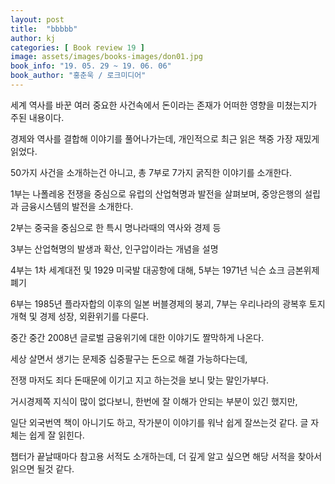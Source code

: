 ```yaml
---
layout: post
title:  "bbbbb"
author: kj
categories: [ Book review 19 ]
image: assets/images/books-images/don01.jpg
book_info: "19. 05. 29 ~ 19. 06. 06"
book_author: "홍춘욱 / 로크미디어"
---
```

세계 역사를 바꾼 여러 중요한 사건속에서 돈이라는 존재가 어떠한 영향을 미쳤는지가 주된 내용이다.

경제와 역사를 결합해 이야기를 풀어나가는데, 개인적으로 최근 읽은 책중 가장 재밌게 읽었다.

50가지 사건을 소개하는건 아니고, 총 7부로 7가지 굵직한 이야기를 소개한다.

1부는 나폴레옹 전쟁을 중심으로 유럽의 산업혁명과 발전을 살펴보며, 중앙은행의 설립과 금융시스템의 발전을 소개한다.

2부는 중국을 중심으로 한 특시 명나라때의 역사와 경제 등

3부는 산업혁명의 발생과 확산, 인구압이라는 개념을 설명

4부는 1차 세계대전 및 1929 미국발 대공항에 대해, 5부는 1971년 닉슨 쇼크 금본위제 폐기

6부는 1985년 플라자합의 이후의 일본 버블경제의 붕괴, 7부는 우리나라의 광복후 토지개혁 및 경제 성장, 외환위기를 다룬다.

중간 중간 2008년 글로벌 금융위기에 대한 이야기도 짤막하게 나온다.


세상 살면서 생기는 문제중 십중팔구는 돈으로 해결 가능하다는데,

전쟁 마저도 죄다 돈때문에 이기고 지고 하는것을 보니 맞는 말인가부다.

거시경제쪽 지식이 많이 없다보니, 한번에 잘 이해가 안되는 부분이 있긴 했지만,

일단 외국번역 책이 아니기도 하고, 작가분이 이야기를 워낙 쉽게 잘쓰는것 같다. 글 자체는 쉽게 잘 읽힌다.

챕터가 끝날때마다 참고용 서적도 소개하는데, 더 깊게 알고 싶으면 해당 서적을 찾아서 읽으면 될것 같다.

